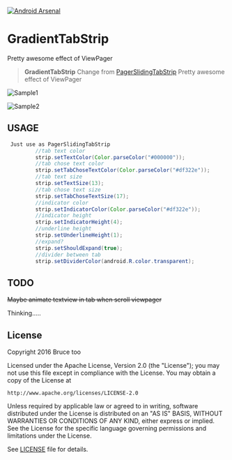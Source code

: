 
[![Android Arsenal](https://img.shields.io/badge/Android%20Arsenal-GradientTabStrip-green.svg?style=flat)](https://android-arsenal.com/details/3/2574)
# GradientTabStrip
Pretty awesome effect of ViewPager
> **GradientTabStrip** Change from [PagerSlidingTabStrip](https://github.com/astuetz/PagerSlidingTabStrip)
Pretty awesome effect of ViewPager

![Sample1](app/source/demo.gif)

![Sample2](app/source/sample1.png)

## USAGE
```java
 Just use as PagerSlidingTabStrip
         //tab text color
         strip.setTextColor(Color.parseColor("#000000"));
         //tab chose text color
         strip.setTabChoseTextColor(Color.parseColor("#df322e"));
         //tab text size
         strip.setTextSize(13);
         //tab chose text size
         strip.setTabChoseTextSize(17);
         //indicator color
         strip.setIndicatorColor(Color.parseColor("#df322e"));
         //indicator height
         strip.setIndicatorHeight(4);
         //underline height
         strip.setUnderlineHeight(1);
         //expand?
         strip.setShouldExpand(true);
         //divider between tab
         strip.setDividerColor(android.R.color.transparent);
```

## TODO
~~Maybe animate textview in tab when scroll viewpager~~

Thinking.....

## License

Copyright 2016 Bruce too

Licensed under the Apache License, Version 2.0 (the "License");
you may not use this file except in compliance with the License.
You may obtain a copy of the License at

    http://www.apache.org/licenses/LICENSE-2.0

Unless required by applicable law or agreed to in writing, software
distributed under the License is distributed on an "AS IS" BASIS,
WITHOUT WARRANTIES OR CONDITIONS OF ANY KIND, either express or implied.
See the License for the specific language governing permissions and
limitations under the License.

See [LICENSE](LICENSE) file for details.

